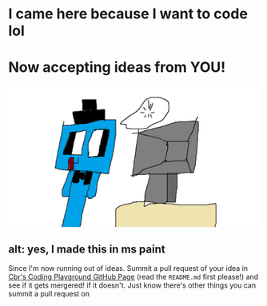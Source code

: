 # I came here because I want to code lol
# Now accepting ideas from YOU!
<img src="Untitled.png" alt="yes, I made this in ms paint">

## alt: yes, I made this in ms paint

Since I'm now running out of ideas. Summit a pull request of your idea in <a href="https://github.com/Cbr-s-Coding-Playground/Cbr-s-Coding-Playground.github.io" target="_blank">Cbr's Coding Playground GitHub Page</a> (read the `README.md` first please!) and see if it gets mergered! if it doesn't. Just know there's other things you can summit a pull request on
